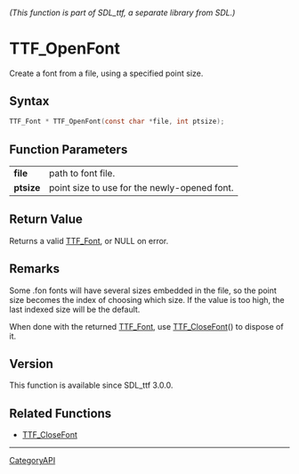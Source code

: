 ###### (This function is part of SDL_ttf, a separate library from SDL.)
# TTF_OpenFont

Create a font from a file, using a specified point size.

## Syntax

```c
TTF_Font * TTF_OpenFont(const char *file, int ptsize);

```

## Function Parameters

|                |                                              |
| -------------- | -------------------------------------------- |
| **file**       | path to font file.                           |
| **ptsize**     | point size to use for the newly-opened font. |

## Return Value

Returns a valid [TTF_Font](TTF_Font.md), or NULL on error.

## Remarks

Some .fon fonts will have several sizes embedded in the file, so the point
size becomes the index of choosing which size. If the value is too high,
the last indexed size will be the default.

When done with the returned [TTF_Font](TTF_Font.md), use
[TTF_CloseFont](TTF_CloseFont.md)() to dispose of it.

## Version

This function is available since SDL_ttf 3.0.0.

## Related Functions

* [TTF_CloseFont](TTF_CloseFont.md)

----
[CategoryAPI](CategoryAPI.md)
